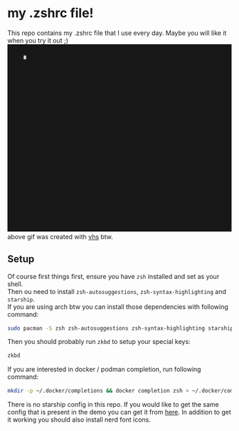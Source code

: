 # my .zshrc file!
This repo contains my .zshrc file that I use every day. Maybe you will like it when you try it out ;) 
<img alt="Welcome to VHS" src="https://github.com/BigflipBOT/.zshrc/blob/master/demo.gif" width="800"/>  
above gif was created with [vhs](https://github.com/charmbracelet/vhs) btw.

## Setup
Of course first things first, ensure you have `zsh` installed and set as your shell.  
Then ou need to install `zsh-autosuggestions`, `zsh-syntax-highlighting` and `starship`.  
If you are using arch btw you can install those dependencies with following command:  
```sh
sudo pacman -S zsh zsh-autosuggestions zsh-syntax-highlighting starship
```
Then you should probably run `zkbd` to setup your special keys:
```sh
zkbd
```
If you are interested in docker / podman completion, run following command:
```sh
mkdir -p ~/.docker/completions && docker completion zsh > ~/.docker/completions/_docker
```


There is no starship config in this repo. If you would like to get the same config that is present in the demo you can get it from [here](https://github.com/BigflipBOT/swayfx-cyberpunk-dotfiles/blob/master/starship.toml). In addition to get it working you should also install nerd font icons.
